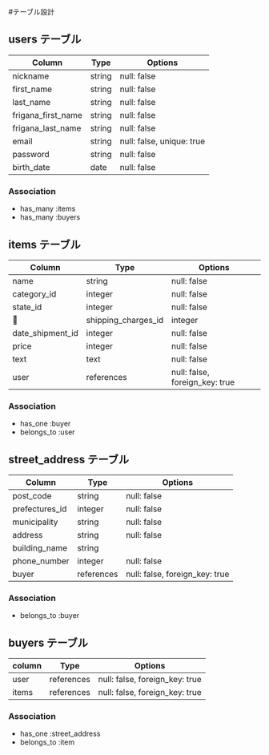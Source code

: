 #テーブル設計

## users テーブル

| Column             | Type   | Options                   |
| ------------------ | ------ | ------------------------- |
| nickname           | string | null: false               |
| first_name         | string | null: false               |
| last_name          | string | null: false               |
| frigana_first_name | string | null: false               |
| frigana_last_name  | string | null: false               |
| email              | string | null: false, unique: true |
| password           | string | null: false               |
| birth_date         | date   | null: false               |



### Association

- has_many :items
- has_many :buyers

## items テーブル

| Column              | Type      | Options                        |
| ------------------- | --------- | -------------------------------|
| name                | string    | null: false                    |
| category_id         | integer   | null: false                    |
| state_id            | integer   | null: false                    |
| shipping_charges_id | integer   | null: false                    |
| date_shipment_id    | integer   | null: false                    |
| price               | integer   | null: false                    |
| text                | text      | null: false                    |
| user                | references| null: false, foreign_key: true |




### Association

- has_one    :buyer
- belongs_to :user



## street_address テーブル

| Column         | Type       | Options                        |
| -------------- | ---------- | ------------------------------ |
| post_code      | string     | null: false                    |
| prefectures_id | integer    | null: false                    |
| municipality   | string     | null: false                    |
| address        | string     | null: false                    |
| building_name  | string     |                                |
| phone_number   | integer    | null: false                    |
| buyer          | references | null: false, foreign_key: true |




### Association

- belongs_to :buyer



## buyers テーブル

| column         | Type       | Options                        |
| -------------- | ---------- | ------------------------------ |
| user           | references | null: false, foreign_key: true |
| items          | references | null: false, foreign_key: true |



### Association

- has_one    :street_address
- belongs_to :item
